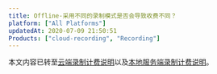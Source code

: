 ```yaml
---
title: Offline-采用不同的录制模式是否会导致收费不同？
platform: ["All Platforms"]
updatedAt: 2020-07-09 21:50:51
Products: ["cloud-recording", "Recording"]
---
```


本文内容已转至[云端录制计费说明](https://docs.agora.io/cn/cloud-recording/billing_cloud_recording?platform=All%20Platforms#常见问题)以及[本地服务端录制计费说明](https://docs.agora.io/cn/Recording/billing_recording?platform=All%20Platforms#常见问题)。
